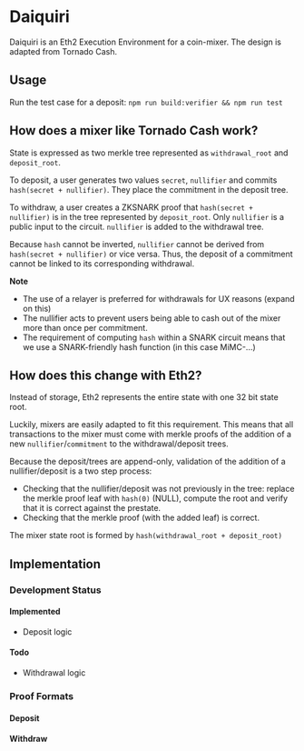 # Daiquiri

Daiquiri is an Eth2 Execution Environment for a coin-mixer.  The design is adapted from Tornado Cash.

## Usage

Run the test case for a deposit:
`npm run build:verifier && npm run test`

## How does a mixer like Tornado Cash work?

State is expressed as two merkle tree represented as `withdrawal_root` and `deposit_root`.

To deposit, a user generates two values `secret`, `nullifier` and commits `hash(secret + nullifier)`.  They place the commitment in the deposit tree.

To withdraw, a user creates a ZKSNARK proof that `hash(secret + nullifier)` is in the tree represented by `deposit_root`.  Only `nullifier` is a public input to the circuit.  `nullifier` is added to the withdrawal tree.

Because `hash` cannot be inverted, `nullifier` cannot be derived from `hash(secret + nullifier)` or vice versa.  Thus, the deposit of a commitment cannot be linked to its corresponding withdrawal.

**Note** 
* The use of a relayer is preferred for withdrawals for UX reasons (expand on this)
* The nullifier acts to prevent users being able to cash out of the mixer more than once per commitment.
* The requirement of computing `hash` within a SNARK circuit means that we use a SNARK-friendly hash function (in this case MiMC-...)

## How does this change with Eth2?

Instead of storage, Eth2 represents the entire state with one 32 bit state root.

Luckily, mixers are easily adapted to fit this requirement.  This means that all transactions to the mixer must come with merkle proofs of the addition of a new `nullifier`/`commitment` to the withdrawal/deposit trees.  

Because the deposit/trees are append-only, validation of the addition of a nullifier/deposit is a two step process:
* Checking that the nullifier/deposit was not previously in the tree: replace the merkle proof leaf with `hash(0)` (NULL), compute the root and verify that it is correct against the prestate.
* Checking that the merkle proof (with the added leaf) is correct.

The mixer state root is formed by `hash(withdrawal_root + deposit_root)`

## Implementation

### Development Status
#### Implemented
* Deposit logic

#### Todo
* Withdrawal logic

### Proof Formats

#### Deposit

#### Withdraw
